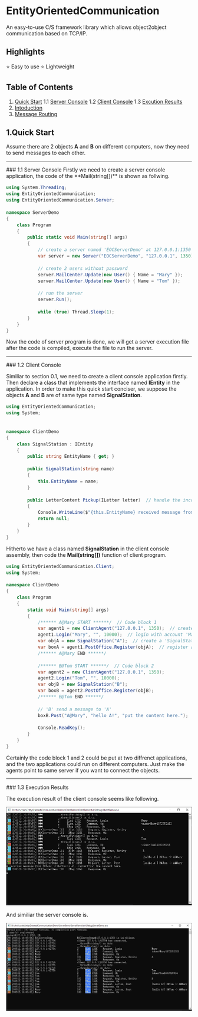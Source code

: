 # EntityOrientedCommunication
An easy-to-use C/S framework library which allows object2object communication based on TCP/IP.

## Highlights
:star: Easy to use
:star: Lightweight

## Table of Contents
1. [Quick Start](#QuickStart)
   1.1 [Server Console](#section1_1)
   1.2 [Client Console](#section1_2)
   1.3 [Excution Results](#section1_3)
2. [Intoduction](./.doc/chapter1.md)
3. [Message Routing](./.doc/chapter2.md)


## <a name="QuickStart"/> 1.Quick Start
Assume there are 2 objects **A** and **B** on different computers, now they need to send messages to each other.

- - -
<a name="section1_1"/>
### 1.1 Server Console
Firstly we need to create a server console application, the code of the **Mail(string[])** is shown as follwing.

```c#
using System.Threading;
using EntityOrientedCommunication;
using EntityOrientedCommunication.Server;

namespace ServerDemo
{
    class Program
    {
        public static void Main(string[] args)
        {
        	// create a server named 'EOCServerDemo' at 127.0.0.1:1350
            var server = new Server("EOCServerDemo", "127.0.0.1", 1350);

            // create 2 users without password
            server.MailCenter.Update(new User() { Name = "Mary" });
            server.MailCenter.Update(new User() { Name = "Tom" });

            // run the server
            server.Run();

            while (true) Thread.Sleep(1);
        }
    }
}
```

Now the code of server program is done, we will get a server execution file after the code is compiled, execute the file to run the server.

- - -

<a name="section1_2"/>
### 1.2 Client Console

Similiar to section 0.1, we need to create a client console application firstly. Then declare a class that implements the interface named **IEntity** in the application. In order to make this quick start conciser, we suppose the objects **A** and **B** are of same type named **SignalStation**.

```c#
using EntityOrientedCommunication;
using System;


namespace ClientDemo
{
    class SignalStation : IEntity
    {
        public string EntityName { get; }

        public SignalStation(string name)
        {
            this.EntityName = name;
        }

        public LetterContent Pickup(ILetter letter)  // handle the incoming message
        {
            Console.WriteLine($"{this.EntityName} received message from {letter.Sender}: {letter.Title}, {letter.Content}");
            return null;
        }
    }
}
```

Hitherto we have a class named **SignalStation** in the client console assembly, then code the **Mail(string[])** function of client program.

```c#
using EntityOrientedCommunication.Client;
using System;

namespace ClientDemo
{
    class Program
    {
        static void Main(string[] args)
        {
            /****** A@Mary START ******/  // Code block 1
            var agent1 = new ClientAgent("127.0.0.1", 1350);  // create a client agent with specified server IP and port
            agent1.Login("Mary", "", 10000);  // login with account 'Mary' without password
            var objA = new SignalStation("A");  // create a 'SignalStation' instance named 'A'
            var boxA = agent1.PostOffice.Register(objA);  // register a mailbox for 'A' to grant it to communicate with other entities
            /****** A@Mary END ******/

            /****** B@Tom START ******/  // Code block 2
            var agent2 = new ClientAgent("127.0.0.1", 1350);
            agent2.Login("Tom", "", 10000);
            var objB = new SignalStation("B");
            var boxB = agent2.PostOffice.Register(objB);
            /****** B@Tom END ******/

            // 'B' send a message to 'A'
            boxB.Post("A@Mary", "hello A!", "put the content here.");

            Console.ReadKey();
        }
    }
}
```

Certainly the code block 1 and 2 could be put at two diffrenct applications, and the two applications could run on different computers. Just make the agents point to same server if you want to connect the objects.

- - -

<a name="section1_3"/>
### 1.3 Execution Results

The execution result of the client console seems like following.

![Client console execution result](https://github.com/chrisking94/EntityOrientedCommunication/blob/master/.doc/client_console_snapshot.png?raw=true "Client console execution result")

And similiar the server console is.

![Server console execution result](https://github.com/chrisking94/EntityOrientedCommunication/blob/master/.doc/server_console_snapshot.png?raw=true "Server console execution result")